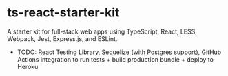 # ts-react-starter-kit
A starter kit for full-stack web apps using TypeScript, React, LESS, Webpack, Jest, Express.js, and ESLint.
- TODO: React Testing Library, Sequelize (with Postgres support), GitHub Actions integration to run tests + build production bundle + deploy to Heroku
